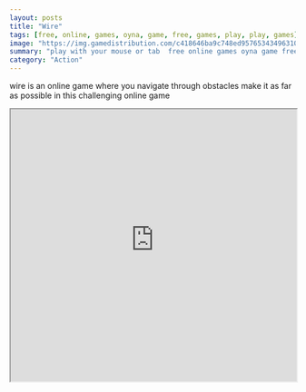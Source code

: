 ```yaml
---
layout: posts
title: "Wire"
tags: [free, online, games, oyna, game, free, games, play, play, games]
image: "https://img.gamedistribution.com/c418646ba9c748ed95765343496310ab.jpg"
summary: "play with your mouse or tab  free online games oyna game free games play play games"
category: "Action"
---
```


wire is an online game where you navigate through obstacles make it as far as possible in this challenging online game

<iframe width="100%" height="480px;" src="https://html5.gamedistribution.com/c418646ba9c748ed95765343496310ab/"></iframe>